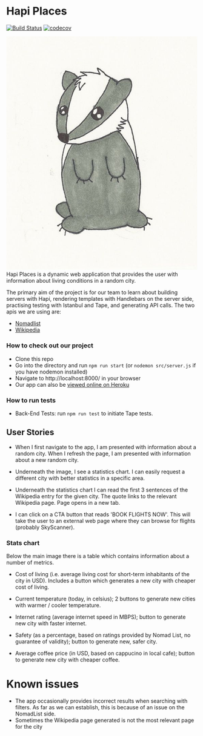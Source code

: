 # Hapi Places
[![Build Status](https://travis-ci.org/FAC9/hapi-places.svg?branch=master)](https://travis-ci.org/FAC9/hapi-places)
[![codecov](https://codecov.io/gh/FAC9/hapi-places/branch/master/graph/badge.svg)](https://codecov.io/gh/FAC9/hapi-places)

![Lovely Badger](public/images/badger.jpg)
Hapi Places is  a dynamic web application that provides the user with information about living conditions in a random city.

The primary aim of the project is for our team to learn about building servers with Hapi, rendering templates with Handlebars on the server side, practising testing with Istanbul and Tape, and generating API calls. The two apis we are using are:
- [Nomadlist](https://nomadlist.com/faq)
- [Wikipedia](https://www.mediawiki.org/wiki/API:Main_page)

### How to check out our project

- Clone this repo
- Go into the directory and run ```npm run start``` (or ```nodemon src/server.js``` if you have nodemon installed)
- Navigate to http://localhost:8000/ in your browser
- Our app can also be [viewed online on Heroku](https://hapi-places.herokuapp.com/)

### How to run tests
- Back-End Tests: run ```npm run test``` to initiate Tape tests.

## User Stories
- When I first navigate to the app, I am presented with information about a random city. When I refresh the page, I am presented with information about a new random city.

- Underneath the image, I see a statistics chart. I can easily request a different city with better statistics in a specific area.

- Underneath the statistics chart I can read the first 3 sentences of the Wikipedia entry for the given city. The quote links to the relevant Wikipedia page. Page opens in a new tab.

- I can click on a CTA button that reads 'BOOK FLIGHTS NOW'. This will take the user to an external web page where they can browse for flights (probably SkyScanner).


### Stats chart

Below the main image there is a table which contains information about a number of metrics.

- Cost of living (i.e. average living cost for short-term inhabitants of the city in USD). Includes a button which generates a new city with cheaper cost of living.

- Current temperature (today, in celsius); 2 buttons to generate new cities with warmer / cooler temperature.

- Internet rating (average internet speed in MBPS); button to generate new city with faster internet.

- Safety (as a percentage, based on ratings provided by Nomad List, no guarantee of validity); button to generate new, safer city.

- Average coffee price (in USD, based on cappucino in local cafe); button to generate new city with cheaper coffee.


# Known issues

- The app occasionally provides incorrect results when searching with filters. As far as we can establish, this is because of an issue on the NomadList side.
- Sometimes the Wikipedia page generated is not the most relevant page for the city
